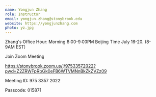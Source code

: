 ```yaml
---
name: Yongjun Zhang
role: Instructor
email: yongjun.zhang@stonybrook.edu
website: https://yongjunzhang.com
photo: yz.jpg
---
```


Zhang's Office Hour: Morning 8:00-9:00PM Beijing Time July 16-20. (8-9AM EST)

Join Zoom Meeting

https://stonybrook.zoom.us/j/97533572022?pwd=Z2ZRWFpRbGk0eFB6WTVMNnBkZkZVZz09

Meeting ID: 975 3357 2022

Passcode: 015871

